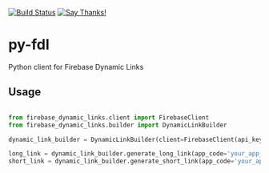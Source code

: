 [![Build Status](https://travis-ci.org/heykarimoff/firebase_dynamic_links.svg?branch=master)](https://travis-ci.org/heykarimoff/firebase_dynamic_links)
[![Say Thanks!](https://img.shields.io/badge/Say%20Thanks-!-1EAEDB.svg)](https://saythanks.io/to/heykarimoff)
# py-fdl
Python client for Firebase Dynamic Links

## Usage

```python

from firebase_dynamic_links.client import FirebaseClient
from firebase_dynamic_links.builder import DynamicLinkBuilder

dynamic_link_builder = DynamicLinkBuilder(client=FirebaseClient(api_key='your_secret_key'))

long_link = dynamic_link_builder.generate_long_link(app_code='your_app_code', isi='com.example.app')
short_link = dynamic_link_builder.generate_short_link(app_code='your_app_code', isi='com.example.app')

```